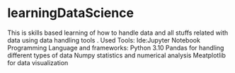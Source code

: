 # learningDataScience
This is skills based learning of how to handle data and all  stuffs related with data using data handling tools .
Used Tools:
Ide:Jupyter Notebook
Programming Language and frameworks:
  Python 3.10 
  Pandas for handling different types of data 
  Numpy statistics and numerical analysis 
  Meatplotlib for data visualization
  
